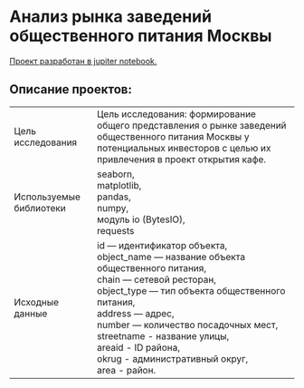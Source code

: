 # Анализ рынка заведений общественного питания Москвы

[Проект разработан в jupiter notebook.](https://github.com/bondiq1982/yandex-projects/blob/main/moscow_cafe/moscow_cafe.ipynb)

## Описание проектов:
|   |  |
|---------------|-------------------|
|Цель исследования|Цель исследования: формирование общего представления о рынке заведений общественного питания Москвы у потенциальных инвесторов с целью их привлечения в проект открытия кафе.|
|Используемые библиотеки|seaborn,<br/>matplotlib,<br/>pandas,<br/>numpy,<br/>модуль io (BytesIO),<br/>requests|
|Исходные данные|id — идентификатор объекта,<br/>object_name — название объекта общественного питания,<br/>chain — сетевой ресторан,<br/>object_type — тип объекта общественного питания,<br/>address — адрес,<br/>number — количество посадочных мест,<br/>streetname - название улицы,<br/>areaid - ID района,<br/>okrug - административный округ,<br/>area - район.|
